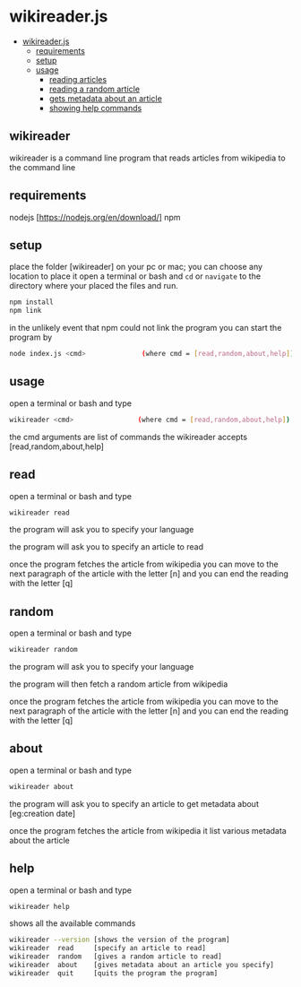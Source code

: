 # wikireader.js


- [wikireader.js](#wikireader)
  - [requirements](#requirements)
  - [setup](#setup)
  - [usage](#usage)
    - [reading articles](#read)
    - [reading a random article](#random)
    - [gets metadata about an article](#about)
    - [showing help commands](#help)
    


## wikireader

wikireader is a command line program that reads articles from wikipedia to the command line


## requirements

nodejs [https://nodejs.org/en/download/]
npm

## setup

place the folder [wikireader] on your pc or mac; you can choose any location to place it
open a terminal or bash and `cd` or `navigate` to the directory where your placed the files and run. 

```bash
npm install
npm link
```

in the unlikely event that npm could not link the program 
you can start the program by

```bash
node index.js <cmd>              (where cmd = [read,random,about,help])
```

## usage

open a terminal or bash and type

```bash
wikireader <cmd>                (where cmd = [read,random,about,help])
```

the cmd arguments are list of commands the wikireader accepts [read,random,about,help]


## read

open a terminal or bash and type

```bash
wikireader read
```

the program will ask you to specify your language 

the program will ask you to specify an article to read

once the program fetches the article from wikipedia you can move to the 
next paragraph of the article with  the letter [n] and you can end the reading
with the letter [q]

## random

open a terminal or bash and type

```bash
wikireader random
```

the program will ask you to specify your language 

the program will then fetch a random article from wikipedia

once the program fetches the article from wikipedia you can move to the 
next paragraph of the article with  the letter [n] and you can end the reading
with the letter [q]


## about

open a terminal or bash and type

```bash
wikireader about
```

the program will ask you to specify an article to get metadata about [eg:creation date]

once the program fetches the article from wikipedia it list various metadata about the article


## help

open a terminal or bash and type

```bash
wikireader help
```

shows all the available commands

```bash
wikireader --version [shows the version of the program]
wikireader  read     [specify an article to read]
wikireader  random   [gives a random article to read]
wikireader  about    [gives metadata about an article you specify]
wikireader  quit     [quits the program the program]
```

